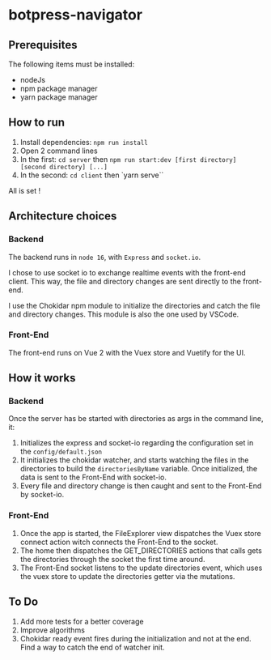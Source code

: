 # botpress-navigator

## Prerequisites

The following items must be installed:

- nodeJs
- npm package manager
- yarn package manager

## How to run

1. Install dependencies: `npm run install`
2. Open 2 command lines
3. In the first: `cd server` then `npm run start:dev [first directory] [second directory] [...]`
4. In the second: `cd client` then `yarn serve``

All is set !

## Architecture choices

### Backend

The backend runs in `node 16`, with `Express` and `socket.io`.

I chose to use socket io to exchange realtime events with the front-end client. This way, the file and directory changes are sent directly to the front-end.

I use the Chokidar npm module to initialize the directories and catch the file and directory changes. This module is also the one used by VSCode.

### Front-End

The front-end runs on Vue 2 with the Vuex store and Vuetify for the UI.

## How it works

### Backend

Once the server has be started with directories as args in the command line, it:

1. Initializes the express and socket-io regarding the configuration set in the `config/default.json`
2. It initializes the chokidar watcher, and starts watching the files in the directories to build the `directoriesByName` variable. Once initialized, the data is sent to the Front-End with socket-io.
3. Every file and directory change is then caught and sent to the Front-End by socket-io.

### Front-End

1. Once the app is started, the FileExplorer view dispatches the Vuex store connect action witch connects the Front-End to the socket.
2. The home then dispatches the GET_DIRECTORIES actions that calls gets the directories through the socket the first time around.
3. The Front-End socket listens to the update directories event, which uses the vuex store to update the directories getter via the mutations.

## To Do

1. Add more tests for a better coverage
2. Improve algorithms
3. Chokidar ready event fires during the initialization and not at the end. Find a way to catch the end of watcher init.
